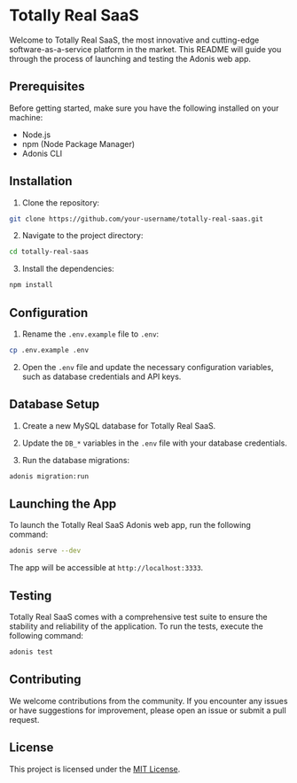 # Totally Real SaaS

Welcome to Totally Real SaaS, the most innovative and cutting-edge software-as-a-service platform in the market. This README will guide you through the process of launching and testing the Adonis web app.

## Prerequisites

Before getting started, make sure you have the following installed on your machine:

- Node.js
- npm (Node Package Manager)
- Adonis CLI

## Installation

1. Clone the repository:

```bash
git clone https://github.com/your-username/totally-real-saas.git
```

2. Navigate to the project directory:

```bash
cd totally-real-saas
```

3. Install the dependencies:

```bash
npm install
```

## Configuration

1. Rename the `.env.example` file to `.env`:

```bash
cp .env.example .env
```

2. Open the `.env` file and update the necessary configuration variables, such as database credentials and API keys.

## Database Setup

1. Create a new MySQL database for Totally Real SaaS.

2. Update the `DB_*` variables in the `.env` file with your database credentials.

3. Run the database migrations:

```bash
adonis migration:run
```

## Launching the App

To launch the Totally Real SaaS Adonis web app, run the following command:

```bash
adonis serve --dev
```

The app will be accessible at `http://localhost:3333`.

## Testing

Totally Real SaaS comes with a comprehensive test suite to ensure the stability and reliability of the application. To run the tests, execute the following command:

```bash
adonis test
```

## Contributing

We welcome contributions from the community. If you encounter any issues or have suggestions for improvement, please open an issue or submit a pull request.

## License

This project is licensed under the [MIT License](LICENSE).
